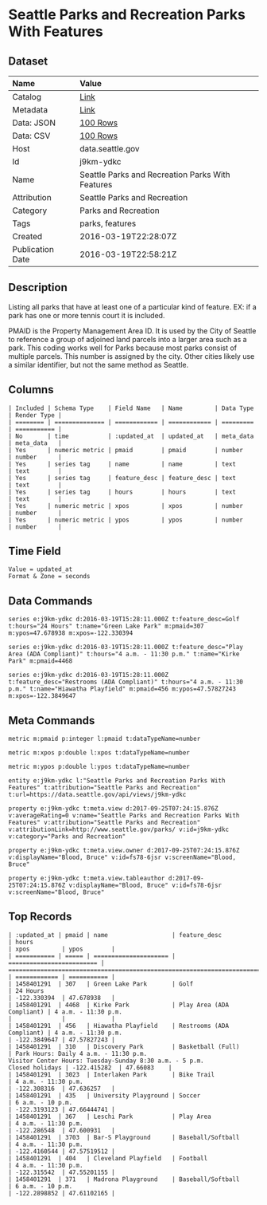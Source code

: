 # Seattle Parks and Recreation Parks With Features

## Dataset

| Name | Value |
| :--- | :---- |
| Catalog | [Link](https://catalog.data.gov/dataset/seattle-parks-and-recreation-parks-with-features) |
| Metadata | [Link](https://data.seattle.gov/api/views/j9km-ydkc) |
| Data: JSON | [100 Rows](https://data.seattle.gov/api/views/j9km-ydkc/rows.json?max_rows=100) |
| Data: CSV | [100 Rows](https://data.seattle.gov/api/views/j9km-ydkc/rows.csv?max_rows=100) |
| Host | data.seattle.gov |
| Id | j9km-ydkc |
| Name | Seattle Parks and Recreation Parks With Features |
| Attribution | Seattle Parks and Recreation |
| Category | Parks and Recreation |
| Tags | parks, features |
| Created | 2016-03-19T22:28:07Z |
| Publication Date | 2016-03-19T22:58:21Z |

## Description

Listing all parks that have at least one of a particular kind of feature.  EX:  if a park has one or more tennis court it is included.

PMAID is the Property Management Area ID. It is used by the City of Seattle to reference a group of adjoined land parcels into a larger area such as a park. This coding works well for Parks because most parks consist of multiple parcels. This number is assigned by the city. Other cities likely use a similar identifier, but not the same method as Seattle.

## Columns

```ls
| Included | Schema Type    | Field Name   | Name         | Data Type | Render Type |
| ======== | ============== | ============ | ============ | ========= | =========== |
| No       | time           | :updated_at  | updated_at   | meta_data | meta_data   |
| Yes      | numeric metric | pmaid        | pmaid        | number    | number      |
| Yes      | series tag     | name         | name         | text      | text        |
| Yes      | series tag     | feature_desc | feature_desc | text      | text        |
| Yes      | series tag     | hours        | hours        | text      | text        |
| Yes      | numeric metric | xpos         | xpos         | number    | number      |
| Yes      | numeric metric | ypos         | ypos         | number    | number      |
```

## Time Field

```ls
Value = updated_at
Format & Zone = seconds
```

## Data Commands

```ls
series e:j9km-ydkc d:2016-03-19T15:28:11.000Z t:feature_desc=Golf t:hours="24 Hours" t:name="Green Lake Park" m:pmaid=307 m:ypos=47.678938 m:xpos=-122.330394

series e:j9km-ydkc d:2016-03-19T15:28:11.000Z t:feature_desc="Play Area (ADA Compliant)" t:hours="4 a.m. - 11:30 p.m." t:name="Kirke Park" m:pmaid=4468

series e:j9km-ydkc d:2016-03-19T15:28:11.000Z t:feature_desc="Restrooms (ADA Compliant)" t:hours="4 a.m. - 11:30 p.m." t:name="Hiawatha Playfield" m:pmaid=456 m:ypos=47.57827243 m:xpos=-122.3849647
```

## Meta Commands

```ls
metric m:pmaid p:integer l:pmaid t:dataTypeName=number

metric m:xpos p:double l:xpos t:dataTypeName=number

metric m:ypos p:double l:ypos t:dataTypeName=number

entity e:j9km-ydkc l:"Seattle Parks and Recreation Parks With Features" t:attribution="Seattle Parks and Recreation" t:url=https://data.seattle.gov/api/views/j9km-ydkc

property e:j9km-ydkc t:meta.view d:2017-09-25T07:24:15.876Z v:averageRating=0 v:name="Seattle Parks and Recreation Parks With Features" v:attribution="Seattle Parks and Recreation" v:attributionLink=http://www.seattle.gov/parks/ v:id=j9km-ydkc v:category="Parks and Recreation"

property e:j9km-ydkc t:meta.view.owner d:2017-09-25T07:24:15.876Z v:displayName="Blood, Bruce" v:id=fs78-6jsr v:screenName="Blood, Bruce"

property e:j9km-ydkc t:meta.view.tableauthor d:2017-09-25T07:24:15.876Z v:displayName="Blood, Bruce" v:id=fs78-6jsr v:screenName="Blood, Bruce"
```

## Top Records

```ls
| :updated_at | pmaid | name                  | feature_desc              | hours                                                                                                         | xpos         | ypos        | 
| =========== | ===== | ===================== | ========================= | ============================================================================================================= | ============ | =========== | 
| 1458401291  | 307   | Green Lake Park       | Golf                      | 24 Hours                                                                                                      | -122.330394  | 47.678938   | 
| 1458401291  | 4468  | Kirke Park            | Play Area (ADA Compliant) | 4 a.m. - 11:30 p.m.                                                                                           |              |             | 
| 1458401291  | 456   | Hiawatha Playfield    | Restrooms (ADA Compliant) | 4 a.m. - 11:30 p.m.                                                                                           | -122.3849647 | 47.57827243 | 
| 1458401291  | 310   | Discovery Park        | Basketball (Full)         | Park Hours: Daily 4 a.m. - 11:30 p.m.
Visitor Center Hours: Tuesday-Sunday 8:30 a.m. - 5 p.m.
Closed holidays | -122.415282  | 47.66083    | 
| 1458401291  | 3023  | Interlaken Park       | Bike Trail                | 4 a.m. - 11:30 p.m.                                                                                           | -122.308316  | 47.636257   | 
| 1458401291  | 435   | University Playground | Soccer                    | 6 a.m. - 10 p.m.                                                                                              | -122.3193123 | 47.66444741 | 
| 1458401291  | 367   | Leschi Park           | Play Area                 | 4 a.m. - 11:30 p.m.                                                                                           | -122.286548  | 47.600931   | 
| 1458401291  | 3703  | Bar-S Playground      | Baseball/Softball         | 4 a.m. - 11:30 p.m.                                                                                           | -122.4160544 | 47.57519512 | 
| 1458401291  | 404   | Cleveland Playfield   | Football                  | 4 a.m. - 11:30 p.m.                                                                                           | -122.315542  | 47.55201155 | 
| 1458401291  | 371   | Madrona Playground    | Baseball/Softball         | 6 a.m. - 10 p.m.                                                                                              | -122.2898852 | 47.61102165 | 
```